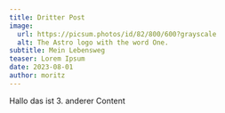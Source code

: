 ```yaml
---
title: Dritter Post
image:
  url: https://picsum.photos/id/82/800/600?grayscale
  alt: The Astro logo with the word One.
subtitle: Mein Lebensweg
teaser: Lorem Ipsum
date: 2023-08-01
author: moritz
---
```


Hallo das ist 3. anderer Content
